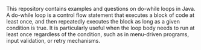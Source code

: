 This repository contains examples and questions on do-while loops in Java. A do-while loop is a control flow statement that executes a block of code at least once, and then repeatedly executes the block as long as a given condition is true. It is particularly useful when the loop body needs to run at least once regardless of the condition, such as in menu-driven programs, input validation, or retry mechanisms.
